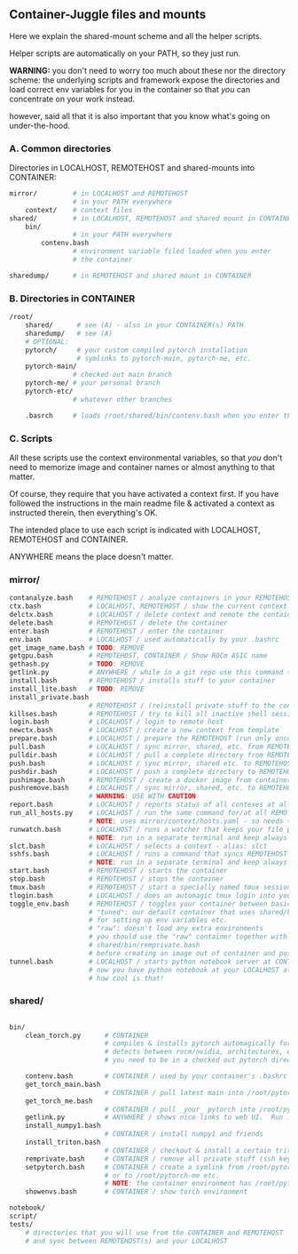 ## Container-Juggle files and mounts

Here we explain the shared-mount scheme and all the helper scripts.

Helper scripts are automatically on your PATH, so they just run.

**WARNING:** you don't need to worry too much about these nor the directory scheme: the underlying
scripts and framework expose the directories and load correct env variables for you in the container
so that *you* can concentrate on your work instead.

however, said all that it is also important that you know what's going on under-the-hood.

### A. Common directories

Directories in LOCALHOST, REMOTEHOST and shared-mounts into CONTAINER:
```bash
mirror/         # in LOCALHOST and REMOTEHOST
                # in your PATH everywhere
    context/    # context files
shared/         # in LOCALHOST, REMOTEHOST and shared mount in CONTAINER
    bin/
                # in your PATH everywhere
        contenv.bash
                # environment variable filed loaded when you enter 
                # the container

sharedump/      # in REMOTEHOST and shared mount in CONTAINER
```

### B. Directories in CONTAINER

```bash
/root/
    shared/      # see (A) - also in your CONTAINER(s) PATH
    sharedump/   # see (A)
    # OPTIONAL:
    pytorch/     # your custom compiled pytorch installation
                 # symlinks to pytorch-main, pytorch-me, etc.
    pytorch-main/ 
                # checked-out main branch
    pytorch-me/ # your personal branch
    pytorch-etc/  
                # whatever other branches

    .basrch     # loads /root/shared/bin/contenv.bash when you enter the container
```

### C. Scripts

All these scripts use the context environmental variables, so that *you* don't need to
memorize image and container names or almost anything to that matter.

Of course, they require that you have activated a context first.  If you have followed the instructions in the
main readme file & activated a context as instructed therein, then everything's OK.

The intended place to use each script is indicated with LOCALHOST, REMOTEHOST and CONTAINER.

ANYWHERE means the place doesn't matter.

### mirror/

```bash
contanalyze.bash    # REMOTEHOST / analyze containers in your REMOTEHOST
ctx.bash            # LOCALHOST, REMOTEHOST / show the current context
delctx.bash         # LOCALHOST / delete context and remote the container at REMOTESHOT
delete.bash         # REMOTEHOST / delete the container
enter.bash          # REMOTEHOST / enter the container
env.bash            # LOCALHOST / used automatically by your .bashrc
get_image_name.bash # TODO: REMOVE
getgpu.bash         # REMOTEHOST, CONTAINER / Show ROCm ASIC name
gethash.py          # TODO: REMOVE
getlink.py          # ANYWHERE / while in a git repo use this command to get a link to web UI
install.bash        # REMOTEHOST / installs stuff to your container
install_lite.bash   # TODO: REMOVE
install_private.bash 
                    # REMOTEHOST / (re)install private stuff to the container
killses.bash        # REMOTEHOST / try to kill all inactive shell sessions the container
login.bash          # LOCALHOST / login to remote host
newctx.bash         # LOCALHOST / create a new context from template
prepare.bash        # LOCALHOST / prepare the REMOTEHOST (run only once per REMOTEHOST)
pull.bash           # LOCALHOST / sync mirror, shared, etc. from REMOTEHOST
pulldir.bash        # LOCALHOST / pull a complete directory from REMOTEHOST
push.bash           # LOCALHOST / sync mirror, shared etc. to REMOTEHOST
pushdir.bash        # LOCALHOST / push a complete directory to REMOTEHOST
pushimage.bash      # REMOTEHOST / create a docker image from container & push to registry (WIP)
pushremove.bash     # LOCALHOST / sync mirror, shared, etc. to REMOTEHOST and delete files that don't exist at LOCALHOST
                    # WARNING: USE WITH CAUTION
report.bash         # LOCALHOST / reports status of all contexes at all REMOTEHOST(s)
run_all_hosts.py    # LOCALHOST / run the same command for/at all REMOTEHOST(s)
                    # NOTE: uses mirror/context/hosts.yaml - so needs to be up-to-date
runwatch.bash       # LOCALHOST / runs a watcher that keeps your file permissions consistent at REMOTEHOST
                    # NOTE: run in a separate terminal and keep always running
slct.bash           # LOCALHOST / selects a context - alias: slct
sshfs.bash          # LOCALHOST / runs a command that syncs REMOTEHOST directories to your LOCALHOST using SSHFS
                    # NOTE: run in a separate terminal and keep always running
start.bash          # REMOTEHOST / starts the container
stop.bash           # REMOTEHOST / stops the container
tmux.bash           # REMOTEHOST / start a specially named tmux session
tlogin.bash         # LOCALHOST / does an automagic tmux login into your REMOTEHOST - alias: tlg
toggle_env.bash     # REMOTEHOST / toggles your container between basic and tuned
                    # "tuned": our default container that uses shared/bin/contenv.bash
                    # for setting up env variables etc.
                    # "raw": doesn't load any extra environments
                    # you should use the "raw" container together with
                    # shared/bin/remprivate.bash 
                    # before creating an image out of container and pushing to a registry
tunnel.bash         # LOCALHOST / starts python notebook server at CONTAINER
                    # now you have python notebook at your LOCALHOST at port 9999
                    # how cool is that!
```

### shared/

```bash

bin/
    clean_torch.py      # CONTAINER
                        # compiles & installs pytorch automagically for you!
                        # detects between rocm/nvidia, architectures, etc.
                        # you need to be in a checked out pytorch directory

    contenv.bash        # CONTAINER / used by your container's .bashrc
    get_torch_main.bash
                        # CONTAINER / pull latest main into /root/pytorch-main
    get_torch_me.bash
                        # CONTAINER / pull _your_ pytorch into /root/pytorch-me
    getlink.py          # ANYWHERE / shows nice links to web UI.  Run in a git repo dir
    install_numpy1.bash
                        # CONTAINER / install numpy1 and friends
    install_triton.bash
                        # CONTAINER / checkout & install a certain triton version from git repo
    remprivate.bash     # CONTAINER / remove all private stuff (ssh keys) from your container
    setpytorch.bash     # CONTAINER / create a symlink from /root/pytorch to /root/pytorch-main
                        # or to /root/pytorch-me etc.
                        # NOTE: the container environment has /root/pytorch on its PYTHONPATH
    showenvs.bash       # CONTAINER / show torch environment

notebook/
script/
tests/
    # directories that you will use from the CONTAINER and REMOTEHOST
    # and sync between REMOTEHOST(s) and your LOCALHOST
```


